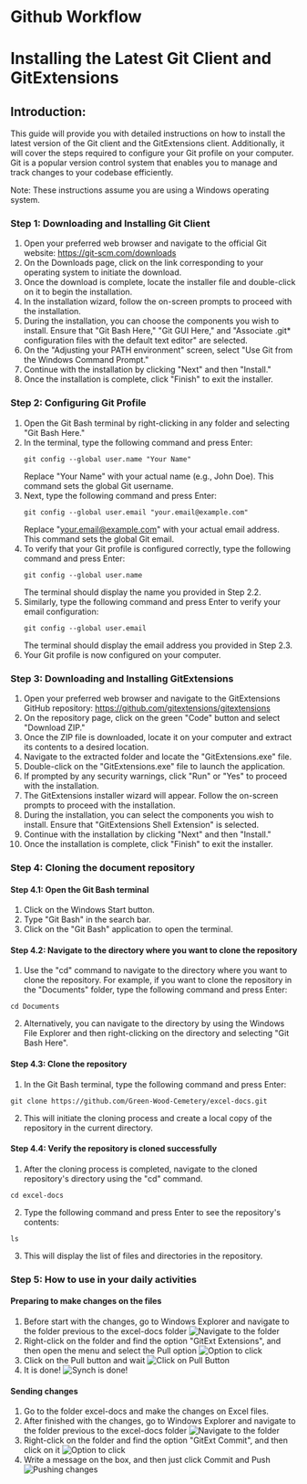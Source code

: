# Github Workflow
# Installing the Latest Git Client and GitExtensions

## Introduction:
This guide will provide you with detailed instructions on how to install the latest version of the Git client and the GitExtensions client. Additionally, it will cover the steps required to configure your Git profile on your computer. Git is a popular version control system that enables you to manage and track changes to your codebase efficiently.

Note: These instructions assume you are using a Windows operating system.

### Step 1: Downloading and Installing Git Client
1. Open your preferred web browser and navigate to the official Git website: https://git-scm.com/downloads
2. On the Downloads page, click on the link corresponding to your operating system to initiate the download.
3. Once the download is complete, locate the installer file and double-click on it to begin the installation.
4. In the installation wizard, follow the on-screen prompts to proceed with the installation.
5. During the installation, you can choose the components you wish to install. Ensure that "Git Bash Here," "Git GUI Here," and "Associate .git* configuration files with the default text editor" are selected.
6. On the "Adjusting your PATH environment" screen, select "Use Git from the Windows Command Prompt."
7. Continue with the installation by clicking "Next" and then "Install."
8. Once the installation is complete, click "Finish" to exit the installer.

### Step 2: Configuring Git Profile
1. Open the Git Bash terminal by right-clicking in any folder and selecting "Git Bash Here."
2. In the terminal, type the following command and press Enter:
   ```
   git config --global user.name "Your Name"
   ```
   Replace "Your Name" with your actual name (e.g., John Doe). This command sets the global Git username.
3. Next, type the following command and press Enter:
   ```
   git config --global user.email "your.email@example.com"
   ```
   Replace "your.email@example.com" with your actual email address. This command sets the global Git email.
4. To verify that your Git profile is configured correctly, type the following command and press Enter:
   ```
   git config --global user.name
   ```
   The terminal should display the name you provided in Step 2.2.
5. Similarly, type the following command and press Enter to verify your email configuration:
   ```
   git config --global user.email
   ```
   The terminal should display the email address you provided in Step 2.3.
6. Your Git profile is now configured on your computer.

### Step 3: Downloading and Installing GitExtensions
1. Open your preferred web browser and navigate to the GitExtensions GitHub repository: https://github.com/gitextensions/gitextensions
2. On the repository page, click on the green "Code" button and select "Download ZIP."
3. Once the ZIP file is downloaded, locate it on your computer and extract its contents to a desired location.
4. Navigate to the extracted folder and locate the "GitExtensions.exe" file.
5. Double-click on the "GitExtensions.exe" file to launch the application.
6. If prompted by any security warnings, click "Run" or "Yes" to proceed with the installation.
7. The GitExtensions installer wizard will appear. Follow the on-screen prompts to proceed with the installation.
8. During the installation, you can select the components you wish to install. Ensure that "GitExtensions Shell Extension" is selected.
9. Continue with the installation by clicking "Next" and then "Install."
10. Once the installation is complete, click "Finish" to exit the installer.

### Step 4: Cloning the document repository

#### Step 4.1: Open the Git Bash terminal
1. Click on the Windows Start button.
2. Type "Git Bash" in the search bar.
3. Click on the "Git Bash" application to open the terminal.

#### Step 4.2: Navigate to the directory where you want to clone the repository
1. Use the "cd" command to navigate to the directory where you want to clone the repository. For example, if you want to clone the repository in the "Documents" folder, type the following command and press Enter:
```
cd Documents
```
2. Alternatively, you can navigate to the directory by using the Windows File Explorer and then right-clicking on the directory and selecting "Git Bash Here".

#### Step 4.3: Clone the repository
1. In the Git Bash terminal, type the following command and press Enter:
```
git clone https://github.com/Green-Wood-Cemetery/excel-docs.git
```
2. This will initiate the cloning process and create a local copy of the repository in the current directory.

#### Step 4.4: Verify the repository is cloned successfully
1. After the cloning process is completed, navigate to the cloned repository's directory using the "cd" command.
```
cd excel-docs
```
2. Type the following command and press Enter to see the repository's contents:
```
ls
```
3. This will display the list of files and directories in the repository.

### Step 5: How to use in your daily activities

#### Preparing to make changes on the files
1. Before start with the changes, go to Windows Explorer and navigate to the folder previous to the excel-docs folder
![Navigate to the folder](images/001-folder.png)
2. Right-click on the folder and find the option "GitExt Extensions", and then open the menu and select the Pull option
![Option to click](images/004-pull.png)
3. Click on the Pull button and wait
![Click on Pull Button](images/005-pull2.png)
4. It is done!
![Synch is done!](images/006-pull3.png)

 
#### Sending changes
1. Go to the folder excel-docs and make the changes on Excel files.
2. After finished with the changes, go to Windows Explorer and navigate to the folder previous to the excel-docs folder
![Navigate to the folder](images/001-folder.png)
1. Right-click on the folder and find the option "GitExt Commit", and then click on it
![Option to click](images/002-menu.png)
1. Write a message on the box, and then just click Commit and Push
![Pushing changes](images/003-option.png)
